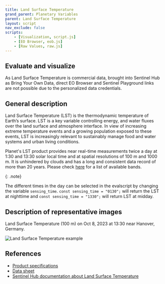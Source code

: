 ```yaml
---
title: Land Surface Temperature
grand_parent: Planetary Variables
parent: Land Surface Temperature
layout: script
nav_exclude: false
scripts:
    - [Visualization, script.js]
    - [EO Browser, eob.js]
    - [Raw Values, raw.js]
---
```


## Evaluate and visualize

As Land Surface Temperature is commercial data, brought into Sentinel Hub as Bring Your Own Data, direct EO Browser and Sentinel Playground links are not possible due to the personalized data credentials.

## General description

Land Surface Temperature (LST) is the thermodynamic temperature of Earth’s surface. LST is a key variable controlling energy, and water fluxes over the land surface and atmosphere interface. In view of increasing extreme temperature events and a growing population exposed to these events, LST is increasingly relevant to sustainably manage food and water systems and urban living conditions.

Planet's LST product provides near real-time measurements twice a day at 1:30 and 13:30 solar local time and at spatial resolutions of 100 m and 1000 m. It is unhindered by clouds and has a long and consistent data record of more than 20 years. Please check [here](https://docs.sentinel-hub.com/api/latest/data/planetary-variables/land-surface-temp/#available-bands) for a list of available bands.

{: .note}

The different times in the day can be selected in the evalscript by changing the variable `sensing_time`. `const sensing_time = "0130";` will return the LST at nighttime and `const sensing_time = "1330";` will return LST at midday.

## Description of representative images

Land Surface Temperature (100 m) on Oct 8, 2023 at 13:30 near Hanover, Germany.

![Land Surface Temperature example](fig/lst.jpg)

## References

-   [Product specifications](https://planet.widen.net/s/tltwk6hnps)
-   [Data sheet](https://planet.widen.net/s/ttvp2rvwzd)
-   [Sentinel Hub documentation about Land Surface Temperature](https://docs.sentinel-hub.com/api/latest/data/planetary-variables/land-surface-temp/)
